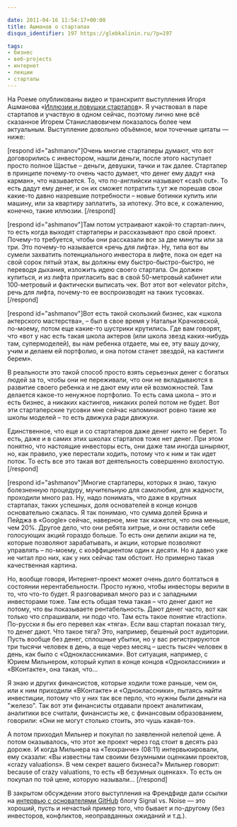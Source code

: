 ```yaml
---

date: 2011-04-16 11:54:17+00:00
title: Ашманов о стартапах
disqus_identifier: 197 https://glebkalinin.ru/?p=197

tags:
- бизнес
- веб-projects
- интернет
- лекции
- стартапы
---
```


На Роеме опубликованы видео и транскрипт выступления Игоря Ашманова «[Иллюзии и ловушки стартапов](http://roem.ru/2011/04/15/ashmanov_iforum_2011/)». Я участвовал в паре стартапов и участвую в одном сейчас, поэтому лично мне всё сказанное Игорем Станиславовичем показалось более чем актуальным. Выступление довольно объёмное, мои точечные цитаты — ниже:

<!-- more -->

[respond id="ashmanov"]Очень многие стартаперы думают, что вот договорились с инвестором, нашли деньги, после этого наступает просто полное Щастье – деньги, девушки, тачки и так далее. Стартапер в принципе почему-то очень часто думает, что денег ему дадут «на карман», что называется. То, что по-английски называют «cash out». То есть дадут ему денег, и он их сможет потратить т,ут же порешав свои какие-то давно назревшие потребности – новые ботинки купить или машину, или за квартиру заплатить, за ипотеку. Это все, к сожалению, конечно, такие иллюзии. [/respond]


[respond id="ashmanov"]Там потом устраивают какой-то стартап-линч, то есть когда выходят стартаперы и рассказывают про свой проект. Почему-то требуется, чтобы они рассказали все за две минуты или за три. Это почему-то называется «речь для лифта». Ну, типа вот вы сумели захватить потенциального инвестора в лифте, пока он едет на свой сорок пятый этаж, вы должны ему быстро-быстро-быстро, не переводя дыхания, изложить идею своего стартапа. Он должен купиться, и из лифта пригласить вас в свой 50-метровый кабинет или 100-метровый и фактически выписать чек. Вот этот вот «elevator pitch», речь для лифта, почему-то ее воспроизводят на таких тусовках. [/respond]

[respond id="ashmanov"]Вот есть такой скользкий бизнес, как «школа актерского мастерства», – был в свое время у Натальи Крачковской, по-моему, потом еще какие-то шустрики крутились. Где вам говорят, что «вот у нас есть такая школа актеров (или школа звезд каких-нибудь там, супермоделей), вы нам ребенка отдаете, мы ее, эту вашу дочку, учим и делаем ей портфолио, и она потом станет звездой, на кастинги берем». 

В реальности это такой способ просто взять серьезных денег с богатых людей за то, чтобы они не переживали, что они не вкладываются в развитие своего ребенка и не дают ему или ей возможностей. Там делается какое-то ненужное портфолио. То есть сама школа – это и есть бизнес, а никаких кастингов, никаких ролей потом не будет. Вот эти стартаперские тусовки мне сейчас напоминают ровно такие же школы моделей  – то есть движуха ради движухи. 

Единственное, что еще и со стартаперов даже денег никто не берет. То есть, даже и в самих этих школах стартапов тоже нет денег. При этом понятно, что настоящие инвесторы есть, они даже там иногда шныряют, но, как правило, уже перестали ходить, потому что к ним и так идет поток. То есть все это  такая вот деятельность совершенно вхолостую. [/respond]


[respond id="ashmanov"]Многие стартаперы, которых я знаю, такую болезненную процедуру, мучительную для самолюбия, для жадности, проходили много раз. Ну, надо понимать, что даже в крупных стартапах, таких успешных, доля основателей в конце концов основательно сжалась. Я так понимаю, что сумма долей Брина и Пейджа в «Google» сейчас, наверное, мне так кажется, что она меньше, чем 20%. Другое дело, что они ребята хитрые, и они оставили себе голосующих акций гораздо больше. То есть они делили акции на те, которые позволяют зарабатывать, и акции, которые позволяют управлять – по-моему, с коэффициентом один к десяти. Но я давно уже не читал про них, как у них сейчас там обстоит. Но примерно такая качественная картина. 



Но, вообще говоря, Интернет-проект может очень долго болтаться в состоянии нерентабельности. Просто нужно, чтобы инвесторы верили в то, что что-то будет. Я разговаривал много раз и с западными инвесторами тоже. Там есть общая тема такая – что денег дают не потому, что вы показываете рентабельность. Дают денег часто, вот как только что спрашивали, ни подо что. Там есть такое понятие «traction». По-русски я бы его перевел как «тяга». Если ваш стартап показал тягу, то денег дают. Что такое тяга? Это, например, бешеный рост аудитории. Пусть вообще без денег, сплошные убытки, но у вас регистрируются три тысячи человек в день, а еще через месяц – шесть тысяч человек в день, как было с «Одноклассниками». Вот ситуация, например, с Юрием Мильнером, который купил в конце концов «Одноклассники» и «ВКонтакте», она такая, что... 


Я знаю и других финансистов, которые ходили тоже раньше, чем он, или к ним приходили «ВКонтакте» и «Одноклассники», пытаясь найти инвестиции, потому что у них так все перло, что нужны были деньги на "железо". Так вот эти финансисты отдавали проект аналитикам, аналитики все считали, финансисты же, с финансовым образованием, говорили: «Они не могут столько стоить, это чушь какая-то». 

А потом приходил Мильнер и покупал по заявленной нелепой цене. А потом оказывалось, что этот же проект через год стоит в десять раз дороже. И когда Мильнера на «Техкранче» (08:11) интервьюировали, ему сказали: «Вы известны там своими безумными оценками проектов, «crazy valuations». В чем секрет вашего бизнеса?» Мильнер говорит: because of crazy valuations, то есть «В безумных оценках». То есть он покупал по той цене, которую называли... [/respond]

В закрытом обсуждении этого выступления на Френдфиде дали ссылки на [интервью с основателями GitHub](http://37signals.com/svn/posts/2486-bootstrapped-profitable-proud-github) блогу Signal vs. Noise — это хороший, пусть и нечастый пример того, что бывает и по-другому (без инвесторов, конфликтов, неоправданных ожиданий и т.д.).

